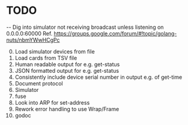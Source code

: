 # TODO

-- Dig into simulator not receiving broadcast unless listening on 0.0.0.0:60000
   Ref. https://groups.google.com/forum/#!topic/golang-nuts/nbmYWwHCgPc

0. Load simulator devices from file
1. Load cards from TSV file
2. Human readable output for e.g. get-status
3. JSON formatted output for e.g. get-status
4. Consistently include device serial number in output e.g. of get-time
5. Document protocol
6. Simulator
7. fuse
8. Look into ARP for set-address
9. Rework error handling to use Wrap/Frame
10. godoc
